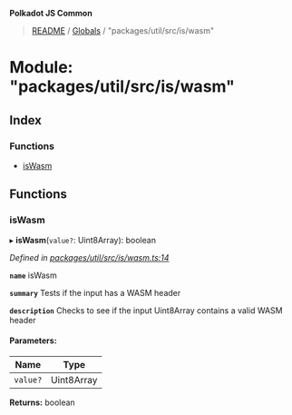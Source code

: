 **Polkadot JS Common**

> [README](../README.md) / [Globals](../globals.md) / "packages/util/src/is/wasm"

# Module: "packages/util/src/is/wasm"

## Index

### Functions

* [isWasm](_packages_util_src_is_wasm_.md#iswasm)

## Functions

### isWasm

▸ **isWasm**(`value?`: Uint8Array): boolean

*Defined in [packages/util/src/is/wasm.ts:14](https://github.com/polkadot-js/common/blob/13ae8665/packages/util/src/is/wasm.ts#L14)*

**`name`** isWasm

**`summary`** Tests if the input has a WASM header

**`description`** 
Checks to see if the input Uint8Array contains a valid WASM header

#### Parameters:

Name | Type |
------ | ------ |
`value?` | Uint8Array |

**Returns:** boolean

